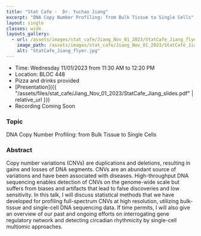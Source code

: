 ```yaml
---
title: "Stat Cafe -  Dr. Yuchao Jiang"
excerpt: "DNA Copy Number Profiling: from Bulk Tissue to Single Cells"
layout: single
classes: wide
layouts_gallery:
  - url: /assets/images/stat_cafe/Jiang_Nov_01_2023/StatCafe_Jiang_flyer.jpg
    image_path: /assets/images/stat_cafe/Jiang_Nov_01_2023/StatCafe_Jiang_flyer.jpg
    alt: "StatCafe_Jiang_flyer.jpg"
---
```


- Time: Wednesday 11/01/2023 from 11:30 AM to 12:20 PM
- Location: BLOC 448
- Pizza and drinks provided
- [Presentation]({{ "/assets/files/stat_cafe/Jiang_Nov_01_2023/StatCafe_Jiang_slides.pdf" | relative_url }})
- Recording Coming Soon

### Topic
DNA Copy Number Profiling: from Bulk Tissue to Single Cells


### Abstract
Copy number variations (CNVs) are duplications and deletions, resulting in gains and losses of DNA segments. CNVs are an abundant source of variations and have been associated with diseases. High-throughput DNA sequencing enables detection of CNVs on the genome-wide scale but suffers from biases and artifacts that lead to false discoveries and low sensitivity. In this talk, I will discuss statistical methods that we have developed for profiling full-spectrum CNVs at high resolution, utilizing bulk-tissue and single-cell DNA sequencing data. If time permits, I will also give an overview of our past and ongoing efforts on interrogating gene regulatory network and detecting circadian rhythmicity by single-cell multiomic approaches.




